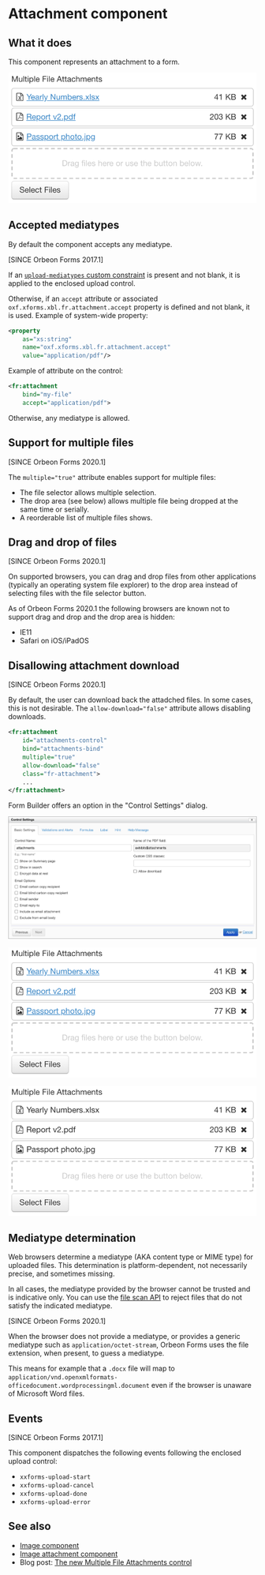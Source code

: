 # Attachment component

## What it does

This component represents an attachment to a form.

![The attachment control with multiple selection enabled](images/xbl-attachment-multiple.png)

## Accepted mediatypes

By default the component accepts any mediatype. 

[SINCE Orbeon Forms 2017.1]

If an [`upload-mediatypes` custom constraint](/xforms/xpath/extension-validation.md#xxfupload-mediatypes) is
present and not blank, it is applied to the enclosed upload control.

Otherwise, if an `accept` attribute or associated `oxf.xforms.xbl.fr.attachment.accept` property is defined and not blank, it is used. Example of system-wide property:

```xml
<property
    as="xs:string"  
    name="oxf.xforms.xbl.fr.attachment.accept"
    value="application/pdf"/>
```

Example of attribute on the control:
    
```xml
<fr:attachment
    bind="my-file"
    accept="application/pdf">
```

Otherwise, any mediatype is allowed.

## Support for multiple files

[SINCE Orbeon Forms 2020.1]

The `multiple="true"` attribute enables support for multiple files:

- The file selector allows multiple selection.
- The drop area (see below) allows multiple file being dropped at the same time or serially.
- A reorderable list of multiple files shows.

## Drag and drop of files

[SINCE Orbeon Forms 2020.1]

On supported browsers, you can drag and drop files from other applications (typically an operating system file explorer) to the drop area instead of selecting files with the file selector button.

As of Orbeon Forms 2020.1 the following browsers are known not to support drag and drop and the drop area is hidden:

- IE11
- Safari on iOS/iPadOS

## Disallowing attachment download

[SINCE Orbeon Forms 2020.1]

By default, the user can download back the attadched files. In some cases, this is not desirable. The `allow-download="false"` attribute allows disabling downloads.

```xml
<fr:attachment
    id="attachments-control"
    bind="attachments-bind"
    multiple="true"
    allow-download="false"
    class="fr-attachment">
    ...
</fr:attachment>
```

Form Builder offers an option in the "Control Settings" dialog.

![Allow download option](images/xbl-attachment-control-settings.png) 

![With download allowed](images/xbl-attachment-multiple.png)

![With download disallowed](images/xbl-attachment-multiple-nodownload.png)

## Mediatype determination

Web browsers determine a mediatype (AKA content type or MIME type) for uploaded files. This determination is platform-dependent, not necessarily precise, and sometimes missing.

In all cases, the mediatype provided by the browser cannot be trusted and is indicative only. You can use the [file scan API](/form-runner/api/other/file-scan-api.md) to reject files that do not satisfy the indicated mediatype.

[SINCE Orbeon Forms 2020.1]

When the browser does not provide a mediatype, or provides a generic mediatype such as `application/octet-stream`, Orbeon Forms uses the file extension, when present, to guess a mediatype.

This means for example that a `.docx` file will map to `application/vnd.openxmlformats-officedocument.wordprocessingml.document` even if the browser is unaware of Microsoft Word files.    

## Events

[SINCE Orbeon Forms 2017.1]

This component dispatches the following events following the enclosed upload control:

- `xxforms-upload-start`
- `xxforms-upload-cancel`
- `xxforms-upload-done`
- `xxforms-upload-error`

## See also

- [Image component](image.md)
- [Image attachment component](image-attachment.md)
- Blog post: [The new Multiple File Attachments control](https://blog.orbeon.com/2020/05/the-new-multiple-file-attachments.html)
